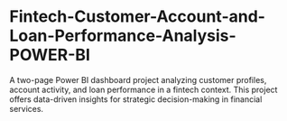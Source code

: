 # Fintech-Customer-Account-and-Loan-Performance-Analysis-POWER-BI
A two-page Power BI dashboard project analyzing customer profiles, account activity, and loan performance in a fintech context. This project offers data-driven insights for strategic decision-making in financial services.
